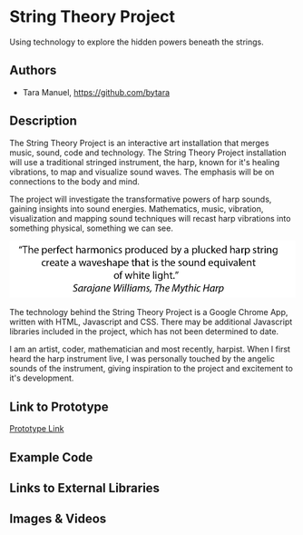 # String Theory Project
Using technology to explore the hidden powers beneath the strings.


## Authors
- Tara Manuel, https://github.com/bytara

## Description
The String Theory Project is an interactive art installation that merges music, sound, code and technology. The String Theory Project installation will use a traditional stringed instrument, the harp, known for it's healing vibrations, to map and visualize sound waves.  The emphasis will be on connections to the body and mind.

The project will investigate the transformative powers of harp sounds, gaining insights into sound energies.  Mathematics, music, vibration, visualization and mapping sound techniques will recast harp vibrations into something physical, something we can see.

![quote](/project_images/harpquote_sm.jpg?raw=true "Harp Quote")

The technology behind the String Theory Project is a Google Chrome App, written with HTML, Javascript and CSS.  There may be additional Javascript libraries included in the project, which has not been determined to date.

I am an artist, coder, mathematician and most recently, harpist.  When I first heard the harp instrument live, I was personally touched by the angelic sounds of the instrument, giving inspiration to the project and excitement to it's development.


## Link to Prototype
[Prototype Link](http://taramanuel.com/stringtheory/index.html "String Theory Prototype")

## Example Code

## Links to External Libraries

## Images & Videos

